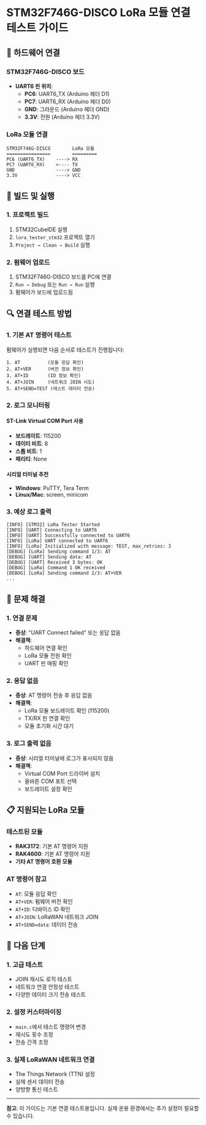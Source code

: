 # STM32F746G-DISCO LoRa 모듈 연결 테스트 가이드

## 🔧 **하드웨어 연결**

### **STM32F746G-DISCO 보드**
- **UART6 핀 위치**:
  - **PC6**: UART6_TX (Arduino 헤더 D1)
  - **PC7**: UART6_RX (Arduino 헤더 D0)
  - **GND**: 그라운드 (Arduino 헤더 GND)
  - **3.3V**: 전원 (Arduino 헤더 3.3V)

### **LoRa 모듈 연결**
```
STM32F746G-DISCO        LoRa 모듈
================        =========
PC6 (UART6_TX)    ----> RX
PC7 (UART6_RX)    <---- TX
GND               ----> GND
3.3V              ----> VCC
```

## 🚀 **빌드 및 실행**

### **1. 프로젝트 빌드**
1. STM32CubeIDE 실행
2. `lora_tester_stm32` 프로젝트 열기
3. `Project → Clean → Build` 실행

### **2. 펌웨어 업로드**
1. STM32F746G-DISCO 보드를 PC에 연결
2. `Run → Debug` 또는 `Run → Run` 실행
3. 펌웨어가 보드에 업로드됨

## 🔍 **연결 테스트 방법**

### **1. 기본 AT 명령어 테스트**
펌웨어가 실행되면 다음 순서로 테스트가 진행됩니다:

```
1. AT          (모듈 응답 확인)
2. AT+VER      (버전 정보 확인)
3. AT+ID       (ID 정보 확인)
4. AT+JOIN     (네트워크 JOIN 시도)
5. AT+SEND=TEST (테스트 데이터 전송)
```

### **2. 로그 모니터링**
#### **ST-Link Virtual COM Port 사용**
- **보드레이트**: 115200
- **데이터 비트**: 8
- **스톱 비트**: 1
- **패리티**: None

#### **시리얼 터미널 추천**
- **Windows**: PuTTY, Tera Term
- **Linux/Mac**: screen, minicom

### **3. 예상 로그 출력**
```
[INFO] [STM32] LoRa Tester Started
[INFO] [UART] Connecting to UART6
[INFO] [UART] Successfully connected to UART6
[INFO] [LoRa] UART connected to UART6
[INFO] [LoRa] Initialized with message: TEST, max_retries: 3
[DEBUG] [LoRa] Sending command 1/3: AT
[DEBUG] [UART] Sending data: AT
[DEBUG] [UART] Received 3 bytes: OK
[DEBUG] [LoRa] Command 1 OK received
[DEBUG] [LoRa] Sending command 2/3: AT+VER
...
```

## 🔧 **문제 해결**

### **1. 연결 문제**
- **증상**: "UART Connect failed" 또는 응답 없음
- **해결책**:
  - 하드웨어 연결 확인
  - LoRa 모듈 전원 확인
  - UART 핀 매핑 확인

### **2. 응답 없음**
- **증상**: AT 명령어 전송 후 응답 없음
- **해결책**:
  - LoRa 모듈 보드레이트 확인 (115200)
  - TX/RX 핀 연결 확인
  - 모듈 초기화 시간 대기

### **3. 로그 출력 없음**
- **증상**: 시리얼 터미널에 로그가 표시되지 않음
- **해결책**:
  - Virtual COM Port 드라이버 설치
  - 올바른 COM 포트 선택
  - 보드레이트 설정 확인

## 📋 **지원되는 LoRa 모듈**

### **테스트된 모듈**
- **RAK3172**: 기본 AT 명령어 지원
- **RAK4600**: 기본 AT 명령어 지원
- **기타 AT 명령어 호환 모듈**

### **AT 명령어 참고**
- `AT`: 모듈 응답 확인
- `AT+VER`: 펌웨어 버전 확인
- `AT+ID`: 디바이스 ID 확인
- `AT+JOIN`: LoRaWAN 네트워크 JOIN
- `AT+SEND=data`: 데이터 전송

## 🎯 **다음 단계**

### **1. 고급 테스트**
- JOIN 재시도 로직 테스트
- 네트워크 연결 안정성 테스트
- 다양한 데이터 크기 전송 테스트

### **2. 설정 커스터마이징**
- `main.c`에서 테스트 명령어 변경
- 재시도 횟수 조정
- 전송 간격 조정

### **3. 실제 LoRaWAN 네트워크 연결**
- The Things Network (TTN) 설정
- 실제 센서 데이터 전송
- 양방향 통신 테스트

---

**참고**: 이 가이드는 기본 연결 테스트용입니다. 실제 운용 환경에서는 추가 설정이 필요할 수 있습니다. 